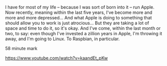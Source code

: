 I have for most of my life – because I was sort of born into it – run Apple. Now recently, meaning within the last five years, I've become more and more and more depressed… And what Apple is doing to something that should allow you to work is just atrocious… But they are taking a lot of space and time to do it, so it's okay. And I've come, within the last month or two, to say: even though I've invested a zillion years in Apple, I'm throwing it away, and I'm going to Linux. To Raspbian, in particular.

58 minute mark

https://www.youtube.com/watch?v=kaandEt_pKw
